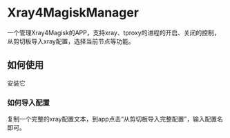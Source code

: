 # Xray4MagiskManager
  一个管理Xray4Magisk的APP，支持xray、tproxy的进程的开启、关闭的控制，从剪切板导入xray配置，选择当前节点等功能。
## 如何使用
安装它
### 如何导入配置
复制一个完整的xray配置文本，到app点击“从剪切板导入完整配置”，输入配置名即可。
